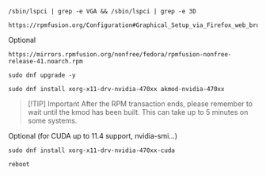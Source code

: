 ```
/sbin/lspci | grep -e VGA && /sbin/lspci | grep -e 3D
```

```
https://rpmfusion.org/Configuration#Graphical_Setup_via_Firefox_web_browser
```

Optional
```
https://mirrors.rpmfusion.org/nonfree/fedora/rpmfusion-nonfree-release-41.noarch.rpm
```

```
sudo dnf upgrade -y
```

```
sudo dnf install xorg-x11-drv-nvidia-470xx akmod-nvidia-470xx
```


> [!TIP] Important
> After the RPM transaction ends, please remember to wait until the kmod has been built. This can take up to 5 minutes on some systems.


Optional (for CUDA up to 11.4 support, nvidia-smi...)
```
sudo dnf install xorg-x11-drv-nvidia-470xx-cuda
```

```
reboot
```